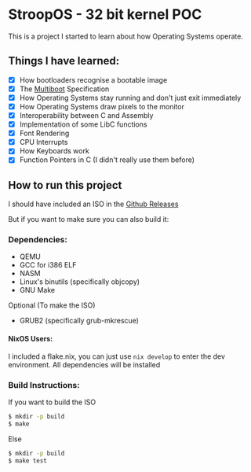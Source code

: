# StroopOS - 32 bit kernel POC

This is a project I started to learn about how Operating Systems operate. 

## Things I have learned:

- [x] How bootloaders recognise a bootable image
- [x] The [Multiboot](https://nongnu.askapache.com/grub/phcoder/multiboot.pdf) Specification
- [x] How Operating Systems stay running and don't just exit immediately
- [x] How Operating Systems draw pixels to the monitor
- [x] Interoperability between C and Assembly
- [x] Implementation of some LibC functions
- [x] Font Rendering
- [x] CPU Interrupts
- [x] How Keyboards work
- [x] Function Pointers in C (I didn't really use them before)

## How to run this project

I should have included an ISO in the [Github Releases](https://github.com/Stroopwafe1/StroopOS/releases)

But if you want to make sure you can also build it:

### Dependencies:
- QEMU
- GCC for i386 ELF
- NASM
- Linux's binutils (specifically objcopy)
- GNU Make

Optional (To make the ISO)
- GRUB2 (specifically grub-mkrescue)

#### NixOS Users:

I included a flake.nix, you can just use `nix develop` to enter the dev environment. All dependencies will be installed

### Build Instructions:
If you want to build the ISO
```sh
$ mkdir -p build
$ make
```

Else
```sh
$ mkdir -p build
$ make test
```
